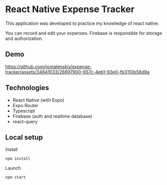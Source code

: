 # React Native Expense Tracker

This application was developed to practice my knowledge of react native.

You can record and edit your expenses. Firebase is responsible for storage and authorization.

## Demo

https://github.com/romalenskiy/expense-tracker/assets/34841033/26697900-657c-4eb1-93e0-fb3110b58d9a


## Technologies

* React Native (with Expo)
* Expo Router
* Typescript
* Firebase (auth and realtime database)
* react-query

## Local setup

Install

```
npm install
```

Launch

```
npm start
```
